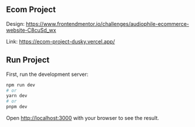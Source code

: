 ## Ecom Project

Design: https://www.frontendmentor.io/challenges/audiophile-ecommerce-website-C8cuSd_wx

Link: https://ecom-project-dusky.vercel.app/

## Run Project
First, run the development server:

```bash
npm run dev
# or
yarn dev
# or
pnpm dev
```

Open [http://localhost:3000](http://localhost:3000) with your browser to see the result.
